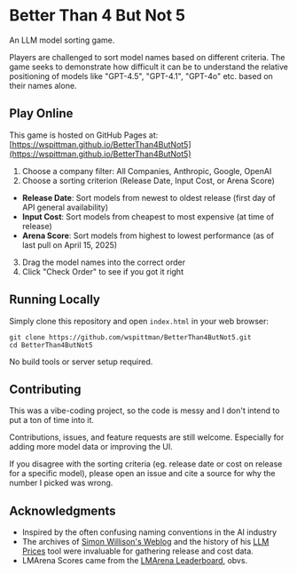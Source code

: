 # Better Than 4 But Not 5

An LLM model sorting game.

Players are challenged to sort model names based on different criteria. The game seeks to demonstrate how difficult it can be to understand the relative positioning of models like "GPT-4.5", "GPT-4.1", "GPT-4o" etc. based on their names alone.

## Play Online

This game is hosted on GitHub Pages at: [https://wspittman.github.io/BetterThan4ButNot5](https://wspittman.github.io/BetterThan4ButNot5)

1. Choose a company filter: All Companies, Anthropic, Google, OpenAI
2. Choose a sorting criterion (Release Date, Input Cost, or Arena Score)

- **Release Date**: Sort models from newest to oldest release (first day of API general availability)
- **Input Cost**: Sort models from cheapest to most expensive (at time of release)
- **Arena Score**: Sort models from highest to lowest performance (as of last pull on April 15, 2025)

3. Drag the model names into the correct order
4. Click "Check Order" to see if you got it right

## Running Locally

Simply clone this repository and open `index.html` in your web browser:

```
git clone https://github.com/wspittman/BetterThan4ButNot5.git
cd BetterThan4ButNot5
```

No build tools or server setup required.

## Contributing

This was a vibe-coding project, so the code is messy and I don't intend to put a ton of time into it.

Contributions, issues, and feature requests are still welcome. Especially for adding more model data or improving the UI.

If you disagree with the sorting criteria (eg. release date or cost on release for a specific model), please open an issue and cite a source for why the number I picked was wrong.

## Acknowledgments

- Inspired by the often confusing naming conventions in the AI industry
- The archives of [Simon Willison's Weblog](https://simonwillison.net/) and the history of his [LLM Prices](https://github.com/simonw/tools/commits/main/llm-prices.html) tool were invaluable for gathering release and cost data.
- LMArena Scores came from the [LMArena Leaderboard](https://lmarena.ai/?leaderboard), obvs.
